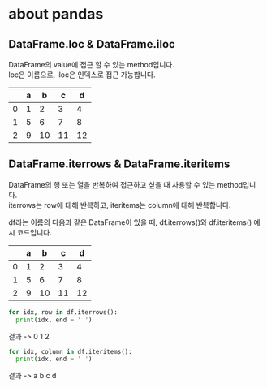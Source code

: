 # about pandas

## DataFrame.loc & DataFrame.iloc
DataFrame의 value에 접근 할 수 있는 method입니다.</br>
loc은 이름으로, iloc은 인덱스로 접근 가능합니다.

|  | a | b | c | d 
--- | --- | --- | --- | ---
0  | 1 | 2 | 3 | 4
1  | 5 | 6 | 7 | 8
2  | 9 | 10 | 11 | 12

## DataFrame.iterrows & DataFrame.iteritems
DataFrame의 행 또는 열을 반복하여 접근하고 싶을 때 사용할 수 있는 method입니다.</br>
iterrows는 row에 대해 반복하고, iteritems는 column에 대해 반복합니다.

df라는 이름의 다음과 같은 DataFrame이 있을 때, df.iterrows()와 df.iteritems() 예시 코드입니다.

|  | a | b | c | d 
--- | --- | --- | --- | ---
0  | 1 | 2 | 3 | 4
1  | 5 | 6 | 7 | 8
2  | 9 | 10 | 11 | 12

```Python
for idx, row in df.iterrows():
  print(idx, end = ' ')
```
결과 -> 0 1 2

```Python
for idx, column in df.iteritems():
  print(idx, end = ' ')
```
결과 -> a b c d
